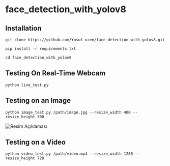 # face_detection_with_yolov8

## Installation
`git clone https://github.com/Yusuf-ozen/face_detection_with_yolov8.git` 

`pip install -r requirements.txt` 

`cd face_detection_with_yolov8` 

## Testing On Real-Time Webcam
`python live_test.py` 

## Testing on an Image
`python image_test.py /path/image.jpg --resize_width 400 --resize_height 300` 

![Resim Açıklaması](predict.jpg)


## Testing on a Video
`python video_test.py /path/video.mp4 --resize_width 1280 --resize_height 720` 


